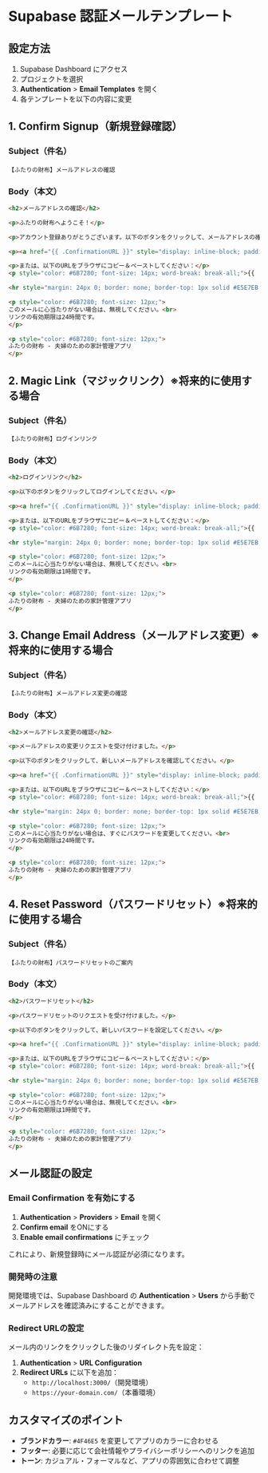 # Supabase 認証メールテンプレート

## 設定方法

1. Supabase Dashboard にアクセス
2. プロジェクトを選択
3. **Authentication** > **Email Templates** を開く
4. 各テンプレートを以下の内容に変更

## 1. Confirm Signup（新規登録確認）

### Subject（件名）
```
【ふたりの財布】メールアドレスの確認
```

### Body（本文）
```html
<h2>メールアドレスの確認</h2>

<p>ふたりの財布へようこそ！</p>

<p>アカウント登録ありがとうございます。以下のボタンをクリックして、メールアドレスの確認を完了してください。</p>

<p><a href="{{ .ConfirmationURL }}" style="display: inline-block; padding: 12px 24px; background-color: #4F46E5; color: white; text-decoration: none; border-radius: 6px; font-weight: bold;">メールアドレスを確認する</a></p>

<p>または、以下のURLをブラウザにコピー＆ペーストしてください：</p>
<p style="color: #6B7280; font-size: 14px; word-break: break-all;">{{ .ConfirmationURL }}</p>

<hr style="margin: 24px 0; border: none; border-top: 1px solid #E5E7EB;">

<p style="color: #6B7280; font-size: 12px;">
このメールに心当たりがない場合は、無視してください。<br>
リンクの有効期限は24時間です。
</p>

<p style="color: #6B7280; font-size: 12px;">
ふたりの財布 - 夫婦のための家計管理アプリ
</p>
```

## 2. Magic Link（マジックリンク）※将来的に使用する場合

### Subject（件名）
```
【ふたりの財布】ログインリンク
```

### Body（本文）
```html
<h2>ログインリンク</h2>

<p>以下のボタンをクリックしてログインしてください。</p>

<p><a href="{{ .ConfirmationURL }}" style="display: inline-block; padding: 12px 24px; background-color: #4F46E5; color: white; text-decoration: none; border-radius: 6px; font-weight: bold;">ログインする</a></p>

<p>または、以下のURLをブラウザにコピー＆ペーストしてください：</p>
<p style="color: #6B7280; font-size: 14px; word-break: break-all;">{{ .ConfirmationURL }}</p>

<hr style="margin: 24px 0; border: none; border-top: 1px solid #E5E7EB;">

<p style="color: #6B7280; font-size: 12px;">
このメールに心当たりがない場合は、無視してください。<br>
リンクの有効期限は1時間です。
</p>

<p style="color: #6B7280; font-size: 12px;">
ふたりの財布 - 夫婦のための家計管理アプリ
</p>
```

## 3. Change Email Address（メールアドレス変更）※将来的に使用する場合

### Subject（件名）
```
【ふたりの財布】メールアドレス変更の確認
```

### Body（本文）
```html
<h2>メールアドレス変更の確認</h2>

<p>メールアドレスの変更リクエストを受け付けました。</p>

<p>以下のボタンをクリックして、新しいメールアドレスを確認してください。</p>

<p><a href="{{ .ConfirmationURL }}" style="display: inline-block; padding: 12px 24px; background-color: #4F46E5; color: white; text-decoration: none; border-radius: 6px; font-weight: bold;">メールアドレスを確認する</a></p>

<p>または、以下のURLをブラウザにコピー＆ペーストしてください：</p>
<p style="color: #6B7280; font-size: 14px; word-break: break-all;">{{ .ConfirmationURL }}</p>

<hr style="margin: 24px 0; border: none; border-top: 1px solid #E5E7EB;">

<p style="color: #6B7280; font-size: 12px;">
このメールに心当たりがない場合は、すぐにパスワードを変更してください。<br>
リンクの有効期限は24時間です。
</p>

<p style="color: #6B7280; font-size: 12px;">
ふたりの財布 - 夫婦のための家計管理アプリ
</p>
```

## 4. Reset Password（パスワードリセット）※将来的に使用する場合

### Subject（件名）
```
【ふたりの財布】パスワードリセットのご案内
```

### Body（本文）
```html
<h2>パスワードリセット</h2>

<p>パスワードリセットのリクエストを受け付けました。</p>

<p>以下のボタンをクリックして、新しいパスワードを設定してください。</p>

<p><a href="{{ .ConfirmationURL }}" style="display: inline-block; padding: 12px 24px; background-color: #4F46E5; color: white; text-decoration: none; border-radius: 6px; font-weight: bold;">パスワードをリセットする</a></p>

<p>または、以下のURLをブラウザにコピー＆ペーストしてください：</p>
<p style="color: #6B7280; font-size: 14px; word-break: break-all;">{{ .ConfirmationURL }}</p>

<hr style="margin: 24px 0; border: none; border-top: 1px solid #E5E7EB;">

<p style="color: #6B7280; font-size: 12px;">
このメールに心当たりがない場合は、無視してください。<br>
リンクの有効期限は1時間です。
</p>

<p style="color: #6B7280; font-size: 12px;">
ふたりの財布 - 夫婦のための家計管理アプリ
</p>
```

## メール認証の設定

### Email Confirmation を有効にする

1. **Authentication** > **Providers** > **Email** を開く
2. **Confirm email** をONにする
3. **Enable email confirmations** にチェック

これにより、新規登録時にメール認証が必須になります。

### 開発時の注意

開発環境では、Supabase Dashboard の **Authentication** > **Users** から手動でメールアドレスを確認済みにすることができます。

### Redirect URLの設定

メール内のリンクをクリックした後のリダイレクト先を設定：

1. **Authentication** > **URL Configuration**
2. **Redirect URLs** に以下を追加：
   - `http://localhost:3000/`（開発環境）
   - `https://your-domain.com/`（本番環境）

## カスタマイズのポイント

- **ブランドカラー**: `#4F46E5` を変更してアプリのカラーに合わせる
- **フッター**: 必要に応じて会社情報やプライバシーポリシーへのリンクを追加
- **トーン**: カジュアル・フォーマルなど、アプリの雰囲気に合わせて調整

